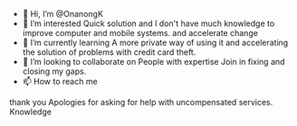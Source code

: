 - 👋 Hi, I’m @OnanongK
- 👀 I’m interested Quick solution and I don't have much knowledge to improve computer and mobile systems. and accelerate change 
- 🌱 I’m currently learning A more private way of using it and accelerating the solution of problems with credit card theft. 
- 💞️ I’m looking to collaborate on People with expertise Join in fixing and closing my gaps.  
- 📫 How to reach me 

<!---
OnanongK/OnanongK is a ✨ special ✨ repository because its `README.md` (this file) appears on your GitHub profile.
You can click the Preview link to take a look at your changes.
--->

thank you Apologies for asking for help with uncompensated services. Knowledge 
